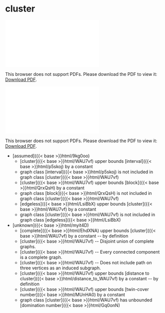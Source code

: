 # cluster




<object data="../local_WAU7vf.pdf" type="application/pdf" width="100%" height="480px"><embed src="../local_WAU7vf.pdf"><p>This browser does not support PDFs. Please download the PDF to view it: <a href="../local_WAU7vf.pdf">Download PDF</a>.</p></embed></object>


<object data="../inclusions_WAU7vf.pdf" type="application/pdf" width="100%" height="480px"><embed src="../inclusions_WAU7vf.pdf"><p>This browser does not support PDFs. Please download the PDF to view it: <a href="../inclusions_WAU7vf.pdf">Download PDF</a>.</p></embed></object>

*  [assumed]({{< base >}}html/9kg0oo)
    * [cluster]({{< base >}}html/WAU7vf) upper bounds [interval]({{< base >}}html/p5skoj) by a constant
    * graph class [interval]({{< base >}}html/p5skoj) is not included in graph class [cluster]({{< base >}}html/WAU7vf)
    * [cluster]({{< base >}}html/WAU7vf) upper bounds [block]({{< base >}}html/QrxQsH) by a constant
    * graph class [block]({{< base >}}html/QrxQsH) is not included in graph class [cluster]({{< base >}}html/WAU7vf)
    * [edgeless]({{< base >}}html/LsiBbX) upper bounds [cluster]({{< base >}}html/WAU7vf) by a constant
    * graph class [cluster]({{< base >}}html/WAU7vf) is not included in graph class [edgeless]({{< base >}}html/LsiBbX)
*  [unknown]({{< base >}}html/myit4D)
    * [complete]({{< base >}}html/EhdXNA) upper bounds [cluster]({{< base >}}html/WAU7vf) by a constant -- by definition
    * [cluster]({{< base >}}html/WAU7vf) -- Disjoint union of complete graphs.
    * [cluster]({{< base >}}html/WAU7vf) -- Every connected component is a complete graph.
    * [cluster]({{< base >}}html/WAU7vf) -- Does not include path on three vertices as an induced subgraph.
    * [cluster]({{< base >}}html/WAU7vf) upper bounds [distance to cluster]({{< base >}}html/distance_to_WAU7vf) by a constant -- by definition
    * [cluster]({{< base >}}html/WAU7vf) upper bounds [twin-cover number]({{< base >}}html/MUnHA0) by a constant
    * graph class [cluster]({{< base >}}html/WAU7vf) has unbounded [domination number]({{< base >}}html/Gq0onN)